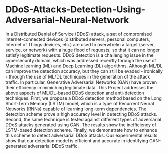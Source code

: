 # DDoS-Attacks-Detection-Using-Adversarial-Neural-Network
In a Distributed Denial of Service (DDoS) attack, a set of compromised internet-connected devices (distributed  servers, personal computers, Internet of Things devices, etc.) are used to overwhelm a target (server, service, or network) with a huge flood of requests, so that it can no longer satisfy legitimate requests. DDoS detection is a challenging issue in the cybersecurity domain, which was addressed recently through the use of Machine learning (ML) and Deep Learning (DL) algorithms. Although ML/DL can improve the detection accuracy, but they can still be evaded - ironically - through the use of ML/DL techniques in the generation of the attack traffic. In particular, Generative Adversarial Networks (GAN) have proven their efficiency in mimicking legitimate data.
This Project addresses the above aspects of ML/DL-based DDoS detection and anti-detection techniques.
First, we propose a DDoS detection method based on the Long Short-Term Memory (LSTM) model, which is a type of Recurrent Neural Networks (RNNs) capable of learning long-term dependencies.
The detection scheme prove a high accuracy level in detecting DDoS attacks. Second, the same technique is tested against different types of adversarial DDoS attacks generated using GAN. 
The results show the inefficiency of LSTM-based detection scheme. Finally, we demonstrate how to enhance this scheme to detect  adversarial DDoS attacks. Our experimental results show that our detection model is efficient and accurate in identifying GAN-generated adversarial DDoS traffic.

